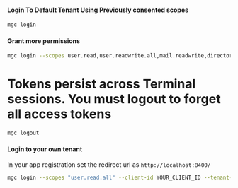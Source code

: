  #### Login To Default Tenant Using Previously consented scopes

 ```sh
 mgc login
 ```

 #### Grant more permissions

 ```sh
 mgc login --scopes user.read,user.readwrite.all,mail.readwrite,directory.read.all,chat.readwrite,people.read,group.read.all,tasks.readwrite,sites.manage.all
 ```

# Tokens persist across Terminal sessions. You must logout to forget all access tokens
```sh
mgc logout
```

 #### Login to your own tenant
 In your app registration set the redirect uri as `http://localhost:8400/`

 ```sh
 mgc login --scopes "user.read.all" --client-id YOUR_CLIENT_ID --tenant-id YOUR_TENANT_ID
 ```

